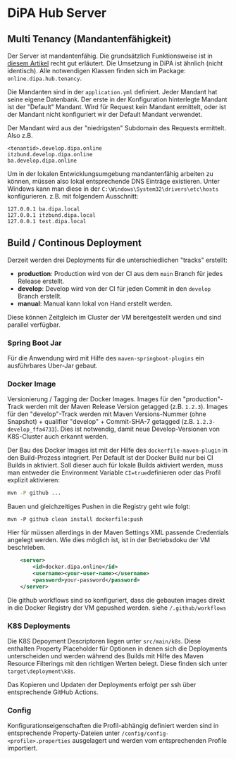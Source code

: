 # DiPA Hub Server

## Multi Tenancy (Mandantenfähigkeit)

Der Server ist mandantenfähig. Die grundsätzlich Funktionsweise ist in [diesem Artikel](https://tech.asimio.net/2017/01/17/Multitenant-applications-using-Spring-Boot-JPA-Hibernate-and-Postgres.html) recht gut erläutert. Die Umsetzung in DiPA ist ähnlich (nicht identisch). Alle notwendigen Klassen finden sich im Package: `online.dipa.hub.tenancy`.   

Die Mandanten sind in der `application.yml` definiert. Jeder Mandant hat seine eigene Datenbank. Der erste in der Konfiguration hinterlegte Mandant ist der "Default" Mandant. Wird für Request kein Mandant ermittelt, oder ist der Mandant nicht konfiguriert wir der Default Mandant verwendet. 

Der Mandant wird aus der "niedrigsten" Subdomain des Requests ermittelt. Also z.B.

```
<tenantid>.develop.dipa.online
itzbund.develop.dipa.online
ba.develop.dipa.online
```

Um in der lokalen Entwicklungsumgebung mandantenfähig arbeiten zu können, müssen also lokal entsprechende DNS Einträge existieren. Unter Windows kann man diese in der `C:\Windows\System32\drivers\etc\hosts` konfigurieren. z.B. mit folgendem Ausschnitt:

```
127.0.0.1 ba.dipa.local
127.0.0.1 itzbund.dipa.local
127.0.0.1 test.dipa.local
```


## Build / Continous Deployment

Derzeit werden drei Deployments für die unterschiedlichen "tracks" erstellt:
- **production**: Production wird von der CI aus dem `main` Branch für jedes Release erstellt.
- **develop**: Develop wird von der CI für jeden Commit in den `develop` Branch erstellt.
- **manual**: Manual kann lokal von Hand erstellt werden.

Diese können Zeitgleich im Cluster der VM bereitgestellt werden und sind parallel verfügbar. 

### Spring Boot Jar

Für die Anwendung wird mit Hilfe des `maven-springboot-plugins` ein ausführbares Uber-Jar gebaut.

### Docker Image

Versionierung / Tagging der Docker Images. Images für den "production"-Track werden mit der Maven Release Version getagged (z.B. `1.2.3`). Images für den "develop"-Track werden mit Maven Versions-Nummer (ohne Snapshot) + qualifier "develop" + Commit-SHA-7 getagged (z.B. `1.2.3-develop_ffa4733`). Dies ist notwendig, damit neue Develop-Versionen von K8S-Cluster auch erkannt werden.    

Der Bau des Docker Images ist mit der Hilfe des `dockerfile-maven-plugin` in den Build-Prozess integriert. Per Default ist der Docker Build nur bei CI Builds in aktiviert. Soll dieser auch für lokale Builds aktiviert werden, muss man entweder die Environment Variable `CI=true`definieren oder das Profil explizit aktivieren:
```bash
mvn -P github ...
``` 
Bauen und gleichzeitiges Pushen in die Registry geht wie folgt:
```
mvn -P github clean install dockerfile:push
```
Hier für müssen allerdings in der Maven Settings XML passende Credentials angelegt werden. Wie dies möglich ist, ist in der Betriebsdoku der VM beschrieben.

```xml
	<server>
		<id>docker.dipa.online</id>
		<username><your-user-name></username>
		<password>your-password</password>
	</server>
```
Die github workflows sind so konfiguriert, dass die gebauten images direkt in die Docker Registry der VM gepushed werden. siehe `/.github/workflows`

### K8S Deployments

Die K8S Depoyment Descriptoren liegen unter `src/main/k8s`. Diese enthalten Property Placeholder für Optionen in denen sich die Deployments unterscheiden und werden während des Builds mit Hilfe des Maven Resource Filterings mit den richtigen Werten belegt. Diese finden sich unter `target\deployment\k8s`. 

Das Kopieren und Updaten der Deployments erfolgt per ssh über entsprechende GitHub Actions.

### Config

Konfigurationseigenschaften die Profil-abhängig definiert werden sind in entsprechende Property-Dateien unter `/config/config-<profile>.properties` ausgelagert und werden vom entsprechenden Profile importiert. 